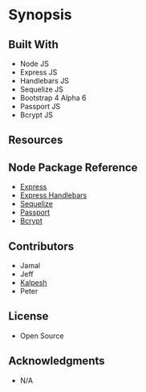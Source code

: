# Synopsis

## Built With
+ Node JS
+ Express JS
+ Handlebars JS
+ Sequelize JS
+ Bootstrap 4 Alpha 6
+ Passport JS
+ Bcrypt JS

## Resources

## Node Package Reference
+ [Express](https://www.npmjs.com/package/express)
+ [Express Handlebars](https://www.npmjs.com/package/express-handlebars)
+ [Sequelize](https://www.npmjs.com/package/sequelize)
+ [Passport](https://www.npmjs.com/package/passport)
+ [Bcrypt](https://www.npmjs.com/package/bcryptjs)

## Contributors
+ Jamal
+ Jeff
+ [Kalpesh](https://github.com/kapu9899)
+ Peter

## License
+ Open Source

## Acknowledgments
+ N/A
